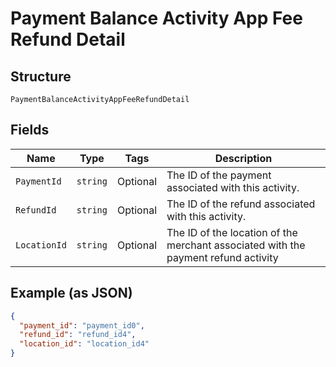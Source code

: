 
# Payment Balance Activity App Fee Refund Detail

## Structure

`PaymentBalanceActivityAppFeeRefundDetail`

## Fields

| Name | Type | Tags | Description |
|  --- | --- | --- | --- |
| `PaymentId` | `string` | Optional | The ID of the payment associated with this activity. |
| `RefundId` | `string` | Optional | The ID of the refund associated with this activity. |
| `LocationId` | `string` | Optional | The ID of the location of the merchant associated with the payment refund activity |

## Example (as JSON)

```json
{
  "payment_id": "payment_id0",
  "refund_id": "refund_id4",
  "location_id": "location_id4"
}
```

